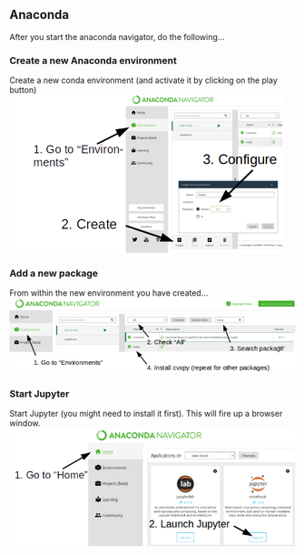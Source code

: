 ## Anaconda

After you start the anaconda navigator, do the following...

### Create a new Anaconda environment
Create a new conda environment (and activate it by clicking on the play button)
![Add package in anaconda](anaconda-environment.png)

### Add a new package
From within the new environment you have created...
![Add package in anaconda](anaconda-guide.png)


### Start Jupyter
Start Jupyter (you might need to install it first). This will fire up a browser window.
![Add package in anaconda](anaconda-notebook.png)

